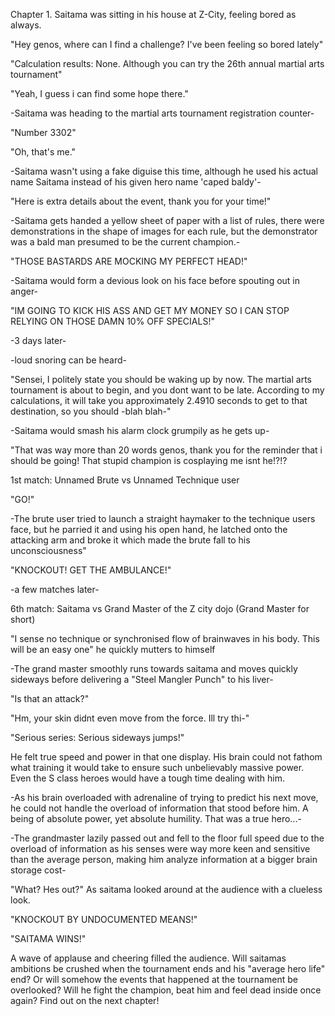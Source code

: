 Chapter 1.
Saitama was sitting in his house at Z-City, feeling bored as always.

"Hey genos, where can I find a challenge? I've been feeling so bored lately"

"Calculation results: None. Although you can try the 26th annual martial arts tournament"

"Yeah, I guess i can find some hope there."

-Saitama was heading to the martial arts tournament registration counter-

"Number 3302"

"Oh, that's me."

-Saitama wasn't using a fake diguise this time, although he used his actual name Saitama instead of his given hero name 'caped baldy'-

"Here is extra details about the event, thank you for your time!"

-Saitama gets handed a yellow sheet of paper with a list of rules, there were demonstrations in the shape of images for each rule, but the demonstrator was a bald man presumed to be the current champion.-

"THOSE BASTARDS ARE MOCKING MY PERFECT HEAD!"

-Saitama would form a devious look on his face before spouting out in anger-

"IM GOING TO KICK HIS ASS AND GET MY MONEY SO I CAN STOP RELYING ON THOSE DAMN 10% OFF SPECIALS!"

-3 days later-

-loud snoring can be heard-

"Sensei, I politely state you should be waking up by now. The martial arts tournament is about to begin, and you dont want to be late. According to my calculations, it will take you approximately 2.4910 seconds to get to that destination, so you should -blah blah-"

-Saitama would smash his alarm clock grumpily as he gets up-

"That was way more than 20 words genos, thank you for the reminder that i should be going! That stupid champion is cosplaying me isnt he!?!?

1st match: Unnamed Brute vs Unnamed Technique user

"GO!"

-The brute user tried to launch a straight haymaker to the technique users face, but he parried it and using his open hand, he latched onto the attacking arm and broke it which made the brute fall to his unconsciousness"

"KNOCKOUT! GET THE AMBULANCE!"

-a few matches later-

6th match: Saitama vs Grand Master of the Z city dojo (Grand Master for short)

"I sense no technique or synchronised flow of brainwaves in his body. This will be an easy one" he quickly mutters to himself

-The grand master smoothly runs towards saitama and moves quickly sideways before delivering a "Steel Mangler Punch" to his liver-

"Is that an attack?"

"Hm, your skin didnt even move from the force. Ill try thi-"

"Serious series: Serious sideways jumps!"

He felt true speed and power in that one display. His brain could not fathom what training it would take to ensure such unbelievably massive power. Even the S class heroes would have a tough time dealing with him.

-As his brain overloaded with adrenaline of trying to predict his next move, he could not handle the overload of information that stood before him. A being of absolute power, yet absolute humility. That was a true hero...-

-The grandmaster lazily passed out and fell to the floor full speed due to the overload of information as his senses were way more keen and sensitive than the average person, making him analyze information at a bigger brain storage cost-

"What? Hes out?" As saitama looked around at the audience with a clueless look.

"KNOCKOUT BY UNDOCUMENTED MEANS!"

"SAITAMA WINS!"

A wave of applause and cheering filled the audience. Will saitamas ambitions be crushed when the tournament ends and his "average hero life" end? Or will somehow the events that happened at the tournament be overlooked? Will he fight the champion, beat him and feel dead inside once again? Find out on the next chapter!

